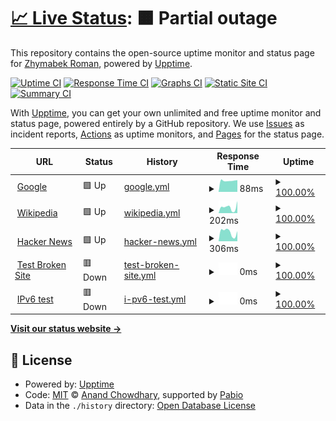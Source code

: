 # [📈 Live Status](https://ZhymabekRoman.github.io/status): <!--live status--> **🟧 Partial outage**

This repository contains the open-source uptime monitor and status page for [Zhymabek Roman](https://zhymabekroman.github.io), powered by [Upptime](https://github.com/upptime/upptime).

[![Uptime CI](https://github.com/ZhymabekRoman/status/workflows/Uptime%20CI/badge.svg)](https://github.com/ZhymabekRoman/status/actions?query=workflow%3A%22Uptime+CI%22)
[![Response Time CI](https://github.com/ZhymabekRoman/status/workflows/Response%20Time%20CI/badge.svg)](https://github.com/ZhymabekRoman/status/actions?query=workflow%3A%22Response+Time+CI%22)
[![Graphs CI](https://github.com/ZhymabekRoman/status/workflows/Graphs%20CI/badge.svg)](https://github.com/ZhymabekRoman/status/actions?query=workflow%3A%22Graphs+CI%22)
[![Static Site CI](https://github.com/ZhymabekRoman/status/workflows/Static%20Site%20CI/badge.svg)](https://github.com/ZhymabekRoman/status/actions?query=workflow%3A%22Static+Site+CI%22)
[![Summary CI](https://github.com/ZhymabekRoman/status/workflows/Summary%20CI/badge.svg)](https://github.com/ZhymabekRoman/status/actions?query=workflow%3A%22Summary+CI%22)

With [Upptime](https://upptime.js.org), you can get your own unlimited and free uptime monitor and status page, powered entirely by a GitHub repository. We use [Issues](https://github.com/ZhymabekRoman/status/issues) as incident reports, [Actions](https://github.com/ZhymabekRoman/status/actions) as uptime monitors, and [Pages](https://ZhymabekRoman.github.io/status) for the status page.

<!--start: status pages-->
<!-- This summary is generated by Upptime (https://github.com/upptime/upptime) -->
<!-- Do not edit this manually, your changes will be overwritten -->
<!-- prettier-ignore -->
| URL | Status | History | Response Time | Uptime |
| --- | ------ | ------- | ------------- | ------ |
| <img alt="" src="https://icons.duckduckgo.com/ip3/www.google.com.ico" height="13"> [Google](https://www.google.com) | 🟩 Up | [google.yml](https://github.com/ZhymabekRoman/status/commits/HEAD/history/google.yml) | <details><summary><img alt="Response time graph" src="./graphs/google/response-time-week.png" height="20"> 88ms</summary><br><a href="https://ZhymabekRoman.github.io/status/history/google"><img alt="Response time 94" src="https://img.shields.io/endpoint?url=https%3A%2F%2Fraw.githubusercontent.com%2FZhymabekRoman%2Fstatus%2FHEAD%2Fapi%2Fgoogle%2Fresponse-time.json"></a><br><a href="https://ZhymabekRoman.github.io/status/history/google"><img alt="24-hour response time 97" src="https://img.shields.io/endpoint?url=https%3A%2F%2Fraw.githubusercontent.com%2FZhymabekRoman%2Fstatus%2FHEAD%2Fapi%2Fgoogle%2Fresponse-time-day.json"></a><br><a href="https://ZhymabekRoman.github.io/status/history/google"><img alt="7-day response time 88" src="https://img.shields.io/endpoint?url=https%3A%2F%2Fraw.githubusercontent.com%2FZhymabekRoman%2Fstatus%2FHEAD%2Fapi%2Fgoogle%2Fresponse-time-week.json"></a><br><a href="https://ZhymabekRoman.github.io/status/history/google"><img alt="30-day response time 94" src="https://img.shields.io/endpoint?url=https%3A%2F%2Fraw.githubusercontent.com%2FZhymabekRoman%2Fstatus%2FHEAD%2Fapi%2Fgoogle%2Fresponse-time-month.json"></a><br><a href="https://ZhymabekRoman.github.io/status/history/google"><img alt="1-year response time 94" src="https://img.shields.io/endpoint?url=https%3A%2F%2Fraw.githubusercontent.com%2FZhymabekRoman%2Fstatus%2FHEAD%2Fapi%2Fgoogle%2Fresponse-time-year.json"></a></details> | <details><summary><a href="https://ZhymabekRoman.github.io/status/history/google">100.00%</a></summary><a href="https://ZhymabekRoman.github.io/status/history/google"><img alt="All-time uptime 100.00%" src="https://img.shields.io/endpoint?url=https%3A%2F%2Fraw.githubusercontent.com%2FZhymabekRoman%2Fstatus%2FHEAD%2Fapi%2Fgoogle%2Fuptime.json"></a><br><a href="https://ZhymabekRoman.github.io/status/history/google"><img alt="24-hour uptime 100.00%" src="https://img.shields.io/endpoint?url=https%3A%2F%2Fraw.githubusercontent.com%2FZhymabekRoman%2Fstatus%2FHEAD%2Fapi%2Fgoogle%2Fuptime-day.json"></a><br><a href="https://ZhymabekRoman.github.io/status/history/google"><img alt="7-day uptime 100.00%" src="https://img.shields.io/endpoint?url=https%3A%2F%2Fraw.githubusercontent.com%2FZhymabekRoman%2Fstatus%2FHEAD%2Fapi%2Fgoogle%2Fuptime-week.json"></a><br><a href="https://ZhymabekRoman.github.io/status/history/google"><img alt="30-day uptime 100.00%" src="https://img.shields.io/endpoint?url=https%3A%2F%2Fraw.githubusercontent.com%2FZhymabekRoman%2Fstatus%2FHEAD%2Fapi%2Fgoogle%2Fuptime-month.json"></a><br><a href="https://ZhymabekRoman.github.io/status/history/google"><img alt="1-year uptime 100.00%" src="https://img.shields.io/endpoint?url=https%3A%2F%2Fraw.githubusercontent.com%2FZhymabekRoman%2Fstatus%2FHEAD%2Fapi%2Fgoogle%2Fuptime-year.json"></a></details>
| <img alt="" src="https://icons.duckduckgo.com/ip3/en.wikipedia.org.ico" height="13"> [Wikipedia](https://en.wikipedia.org) | 🟩 Up | [wikipedia.yml](https://github.com/ZhymabekRoman/status/commits/HEAD/history/wikipedia.yml) | <details><summary><img alt="Response time graph" src="./graphs/wikipedia/response-time-week.png" height="20"> 202ms</summary><br><a href="https://ZhymabekRoman.github.io/status/history/wikipedia"><img alt="Response time 281" src="https://img.shields.io/endpoint?url=https%3A%2F%2Fraw.githubusercontent.com%2FZhymabekRoman%2Fstatus%2FHEAD%2Fapi%2Fwikipedia%2Fresponse-time.json"></a><br><a href="https://ZhymabekRoman.github.io/status/history/wikipedia"><img alt="24-hour response time 197" src="https://img.shields.io/endpoint?url=https%3A%2F%2Fraw.githubusercontent.com%2FZhymabekRoman%2Fstatus%2FHEAD%2Fapi%2Fwikipedia%2Fresponse-time-day.json"></a><br><a href="https://ZhymabekRoman.github.io/status/history/wikipedia"><img alt="7-day response time 202" src="https://img.shields.io/endpoint?url=https%3A%2F%2Fraw.githubusercontent.com%2FZhymabekRoman%2Fstatus%2FHEAD%2Fapi%2Fwikipedia%2Fresponse-time-week.json"></a><br><a href="https://ZhymabekRoman.github.io/status/history/wikipedia"><img alt="30-day response time 281" src="https://img.shields.io/endpoint?url=https%3A%2F%2Fraw.githubusercontent.com%2FZhymabekRoman%2Fstatus%2FHEAD%2Fapi%2Fwikipedia%2Fresponse-time-month.json"></a><br><a href="https://ZhymabekRoman.github.io/status/history/wikipedia"><img alt="1-year response time 281" src="https://img.shields.io/endpoint?url=https%3A%2F%2Fraw.githubusercontent.com%2FZhymabekRoman%2Fstatus%2FHEAD%2Fapi%2Fwikipedia%2Fresponse-time-year.json"></a></details> | <details><summary><a href="https://ZhymabekRoman.github.io/status/history/wikipedia">100.00%</a></summary><a href="https://ZhymabekRoman.github.io/status/history/wikipedia"><img alt="All-time uptime 100.00%" src="https://img.shields.io/endpoint?url=https%3A%2F%2Fraw.githubusercontent.com%2FZhymabekRoman%2Fstatus%2FHEAD%2Fapi%2Fwikipedia%2Fuptime.json"></a><br><a href="https://ZhymabekRoman.github.io/status/history/wikipedia"><img alt="24-hour uptime 100.00%" src="https://img.shields.io/endpoint?url=https%3A%2F%2Fraw.githubusercontent.com%2FZhymabekRoman%2Fstatus%2FHEAD%2Fapi%2Fwikipedia%2Fuptime-day.json"></a><br><a href="https://ZhymabekRoman.github.io/status/history/wikipedia"><img alt="7-day uptime 100.00%" src="https://img.shields.io/endpoint?url=https%3A%2F%2Fraw.githubusercontent.com%2FZhymabekRoman%2Fstatus%2FHEAD%2Fapi%2Fwikipedia%2Fuptime-week.json"></a><br><a href="https://ZhymabekRoman.github.io/status/history/wikipedia"><img alt="30-day uptime 100.00%" src="https://img.shields.io/endpoint?url=https%3A%2F%2Fraw.githubusercontent.com%2FZhymabekRoman%2Fstatus%2FHEAD%2Fapi%2Fwikipedia%2Fuptime-month.json"></a><br><a href="https://ZhymabekRoman.github.io/status/history/wikipedia"><img alt="1-year uptime 100.00%" src="https://img.shields.io/endpoint?url=https%3A%2F%2Fraw.githubusercontent.com%2FZhymabekRoman%2Fstatus%2FHEAD%2Fapi%2Fwikipedia%2Fuptime-year.json"></a></details>
| <img alt="" src="https://icons.duckduckgo.com/ip3/news.ycombinator.com.ico" height="13"> [Hacker News](https://news.ycombinator.com) | 🟩 Up | [hacker-news.yml](https://github.com/ZhymabekRoman/status/commits/HEAD/history/hacker-news.yml) | <details><summary><img alt="Response time graph" src="./graphs/hacker-news/response-time-week.png" height="20"> 306ms</summary><br><a href="https://ZhymabekRoman.github.io/status/history/hacker-news"><img alt="Response time 310" src="https://img.shields.io/endpoint?url=https%3A%2F%2Fraw.githubusercontent.com%2FZhymabekRoman%2Fstatus%2FHEAD%2Fapi%2Fhacker-news%2Fresponse-time.json"></a><br><a href="https://ZhymabekRoman.github.io/status/history/hacker-news"><img alt="24-hour response time 322" src="https://img.shields.io/endpoint?url=https%3A%2F%2Fraw.githubusercontent.com%2FZhymabekRoman%2Fstatus%2FHEAD%2Fapi%2Fhacker-news%2Fresponse-time-day.json"></a><br><a href="https://ZhymabekRoman.github.io/status/history/hacker-news"><img alt="7-day response time 306" src="https://img.shields.io/endpoint?url=https%3A%2F%2Fraw.githubusercontent.com%2FZhymabekRoman%2Fstatus%2FHEAD%2Fapi%2Fhacker-news%2Fresponse-time-week.json"></a><br><a href="https://ZhymabekRoman.github.io/status/history/hacker-news"><img alt="30-day response time 310" src="https://img.shields.io/endpoint?url=https%3A%2F%2Fraw.githubusercontent.com%2FZhymabekRoman%2Fstatus%2FHEAD%2Fapi%2Fhacker-news%2Fresponse-time-month.json"></a><br><a href="https://ZhymabekRoman.github.io/status/history/hacker-news"><img alt="1-year response time 310" src="https://img.shields.io/endpoint?url=https%3A%2F%2Fraw.githubusercontent.com%2FZhymabekRoman%2Fstatus%2FHEAD%2Fapi%2Fhacker-news%2Fresponse-time-year.json"></a></details> | <details><summary><a href="https://ZhymabekRoman.github.io/status/history/hacker-news">100.00%</a></summary><a href="https://ZhymabekRoman.github.io/status/history/hacker-news"><img alt="All-time uptime 100.00%" src="https://img.shields.io/endpoint?url=https%3A%2F%2Fraw.githubusercontent.com%2FZhymabekRoman%2Fstatus%2FHEAD%2Fapi%2Fhacker-news%2Fuptime.json"></a><br><a href="https://ZhymabekRoman.github.io/status/history/hacker-news"><img alt="24-hour uptime 100.00%" src="https://img.shields.io/endpoint?url=https%3A%2F%2Fraw.githubusercontent.com%2FZhymabekRoman%2Fstatus%2FHEAD%2Fapi%2Fhacker-news%2Fuptime-day.json"></a><br><a href="https://ZhymabekRoman.github.io/status/history/hacker-news"><img alt="7-day uptime 100.00%" src="https://img.shields.io/endpoint?url=https%3A%2F%2Fraw.githubusercontent.com%2FZhymabekRoman%2Fstatus%2FHEAD%2Fapi%2Fhacker-news%2Fuptime-week.json"></a><br><a href="https://ZhymabekRoman.github.io/status/history/hacker-news"><img alt="30-day uptime 100.00%" src="https://img.shields.io/endpoint?url=https%3A%2F%2Fraw.githubusercontent.com%2FZhymabekRoman%2Fstatus%2FHEAD%2Fapi%2Fhacker-news%2Fuptime-month.json"></a><br><a href="https://ZhymabekRoman.github.io/status/history/hacker-news"><img alt="1-year uptime 100.00%" src="https://img.shields.io/endpoint?url=https%3A%2F%2Fraw.githubusercontent.com%2FZhymabekRoman%2Fstatus%2FHEAD%2Fapi%2Fhacker-news%2Fuptime-year.json"></a></details>
| <img alt="" src="https://icons.duckduckgo.com/ip3/thissitedoesnotexist.koj.co.ico" height="13"> [Test Broken Site](https://thissitedoesnotexist.koj.co) | 🟥 Down | [test-broken-site.yml](https://github.com/ZhymabekRoman/status/commits/HEAD/history/test-broken-site.yml) | <details><summary><img alt="Response time graph" src="./graphs/test-broken-site/response-time-week.png" height="20"> 0ms</summary><br><a href="https://ZhymabekRoman.github.io/status/history/test-broken-site"><img alt="Response time 0" src="https://img.shields.io/endpoint?url=https%3A%2F%2Fraw.githubusercontent.com%2FZhymabekRoman%2Fstatus%2FHEAD%2Fapi%2Ftest-broken-site%2Fresponse-time.json"></a><br><a href="https://ZhymabekRoman.github.io/status/history/test-broken-site"><img alt="24-hour response time 0" src="https://img.shields.io/endpoint?url=https%3A%2F%2Fraw.githubusercontent.com%2FZhymabekRoman%2Fstatus%2FHEAD%2Fapi%2Ftest-broken-site%2Fresponse-time-day.json"></a><br><a href="https://ZhymabekRoman.github.io/status/history/test-broken-site"><img alt="7-day response time 0" src="https://img.shields.io/endpoint?url=https%3A%2F%2Fraw.githubusercontent.com%2FZhymabekRoman%2Fstatus%2FHEAD%2Fapi%2Ftest-broken-site%2Fresponse-time-week.json"></a><br><a href="https://ZhymabekRoman.github.io/status/history/test-broken-site"><img alt="30-day response time 0" src="https://img.shields.io/endpoint?url=https%3A%2F%2Fraw.githubusercontent.com%2FZhymabekRoman%2Fstatus%2FHEAD%2Fapi%2Ftest-broken-site%2Fresponse-time-month.json"></a><br><a href="https://ZhymabekRoman.github.io/status/history/test-broken-site"><img alt="1-year response time 0" src="https://img.shields.io/endpoint?url=https%3A%2F%2Fraw.githubusercontent.com%2FZhymabekRoman%2Fstatus%2FHEAD%2Fapi%2Ftest-broken-site%2Fresponse-time-year.json"></a></details> | <details><summary><a href="https://ZhymabekRoman.github.io/status/history/test-broken-site">100.00%</a></summary><a href="https://ZhymabekRoman.github.io/status/history/test-broken-site"><img alt="All-time uptime 100.00%" src="https://img.shields.io/endpoint?url=https%3A%2F%2Fraw.githubusercontent.com%2FZhymabekRoman%2Fstatus%2FHEAD%2Fapi%2Ftest-broken-site%2Fuptime.json"></a><br><a href="https://ZhymabekRoman.github.io/status/history/test-broken-site"><img alt="24-hour uptime 100.00%" src="https://img.shields.io/endpoint?url=https%3A%2F%2Fraw.githubusercontent.com%2FZhymabekRoman%2Fstatus%2FHEAD%2Fapi%2Ftest-broken-site%2Fuptime-day.json"></a><br><a href="https://ZhymabekRoman.github.io/status/history/test-broken-site"><img alt="7-day uptime 100.00%" src="https://img.shields.io/endpoint?url=https%3A%2F%2Fraw.githubusercontent.com%2FZhymabekRoman%2Fstatus%2FHEAD%2Fapi%2Ftest-broken-site%2Fuptime-week.json"></a><br><a href="https://ZhymabekRoman.github.io/status/history/test-broken-site"><img alt="30-day uptime 100.00%" src="https://img.shields.io/endpoint?url=https%3A%2F%2Fraw.githubusercontent.com%2FZhymabekRoman%2Fstatus%2FHEAD%2Fapi%2Ftest-broken-site%2Fuptime-month.json"></a><br><a href="https://ZhymabekRoman.github.io/status/history/test-broken-site"><img alt="1-year uptime 100.00%" src="https://img.shields.io/endpoint?url=https%3A%2F%2Fraw.githubusercontent.com%2FZhymabekRoman%2Fstatus%2FHEAD%2Fapi%2Ftest-broken-site%2Fuptime-year.json"></a></details>
| <img alt="" src="https://icons.duckduckgo.com/ip3/null.ico" height="13"> [IPv6 test](forwardemail.net) | 🟥 Down | [i-pv6-test.yml](https://github.com/ZhymabekRoman/status/commits/HEAD/history/i-pv6-test.yml) | <details><summary><img alt="Response time graph" src="./graphs/i-pv6-test/response-time-week.png" height="20"> 0ms</summary><br><a href="https://ZhymabekRoman.github.io/status/history/i-pv6-test"><img alt="Response time 0" src="https://img.shields.io/endpoint?url=https%3A%2F%2Fraw.githubusercontent.com%2FZhymabekRoman%2Fstatus%2FHEAD%2Fapi%2Fi-pv6-test%2Fresponse-time.json"></a><br><a href="https://ZhymabekRoman.github.io/status/history/i-pv6-test"><img alt="24-hour response time 0" src="https://img.shields.io/endpoint?url=https%3A%2F%2Fraw.githubusercontent.com%2FZhymabekRoman%2Fstatus%2FHEAD%2Fapi%2Fi-pv6-test%2Fresponse-time-day.json"></a><br><a href="https://ZhymabekRoman.github.io/status/history/i-pv6-test"><img alt="7-day response time 0" src="https://img.shields.io/endpoint?url=https%3A%2F%2Fraw.githubusercontent.com%2FZhymabekRoman%2Fstatus%2FHEAD%2Fapi%2Fi-pv6-test%2Fresponse-time-week.json"></a><br><a href="https://ZhymabekRoman.github.io/status/history/i-pv6-test"><img alt="30-day response time 0" src="https://img.shields.io/endpoint?url=https%3A%2F%2Fraw.githubusercontent.com%2FZhymabekRoman%2Fstatus%2FHEAD%2Fapi%2Fi-pv6-test%2Fresponse-time-month.json"></a><br><a href="https://ZhymabekRoman.github.io/status/history/i-pv6-test"><img alt="1-year response time 0" src="https://img.shields.io/endpoint?url=https%3A%2F%2Fraw.githubusercontent.com%2FZhymabekRoman%2Fstatus%2FHEAD%2Fapi%2Fi-pv6-test%2Fresponse-time-year.json"></a></details> | <details><summary><a href="https://ZhymabekRoman.github.io/status/history/i-pv6-test">100.00%</a></summary><a href="https://ZhymabekRoman.github.io/status/history/i-pv6-test"><img alt="All-time uptime 100.00%" src="https://img.shields.io/endpoint?url=https%3A%2F%2Fraw.githubusercontent.com%2FZhymabekRoman%2Fstatus%2FHEAD%2Fapi%2Fi-pv6-test%2Fuptime.json"></a><br><a href="https://ZhymabekRoman.github.io/status/history/i-pv6-test"><img alt="24-hour uptime 100.00%" src="https://img.shields.io/endpoint?url=https%3A%2F%2Fraw.githubusercontent.com%2FZhymabekRoman%2Fstatus%2FHEAD%2Fapi%2Fi-pv6-test%2Fuptime-day.json"></a><br><a href="https://ZhymabekRoman.github.io/status/history/i-pv6-test"><img alt="7-day uptime 100.00%" src="https://img.shields.io/endpoint?url=https%3A%2F%2Fraw.githubusercontent.com%2FZhymabekRoman%2Fstatus%2FHEAD%2Fapi%2Fi-pv6-test%2Fuptime-week.json"></a><br><a href="https://ZhymabekRoman.github.io/status/history/i-pv6-test"><img alt="30-day uptime 100.00%" src="https://img.shields.io/endpoint?url=https%3A%2F%2Fraw.githubusercontent.com%2FZhymabekRoman%2Fstatus%2FHEAD%2Fapi%2Fi-pv6-test%2Fuptime-month.json"></a><br><a href="https://ZhymabekRoman.github.io/status/history/i-pv6-test"><img alt="1-year uptime 100.00%" src="https://img.shields.io/endpoint?url=https%3A%2F%2Fraw.githubusercontent.com%2FZhymabekRoman%2Fstatus%2FHEAD%2Fapi%2Fi-pv6-test%2Fuptime-year.json"></a></details>

<!--end: status pages-->

[**Visit our status website →**](https://ZhymabekRoman.github.io/status)

## 📄 License

- Powered by: [Upptime](https://github.com/upptime/upptime)
- Code: [MIT](./LICENSE) © [Anand Chowdhary](https://anandchowdhary.com), supported by [Pabio](https://pabio.com)
- Data in the `./history` directory: [Open Database License](https://opendatacommons.org/licenses/odbl/1-0/)
